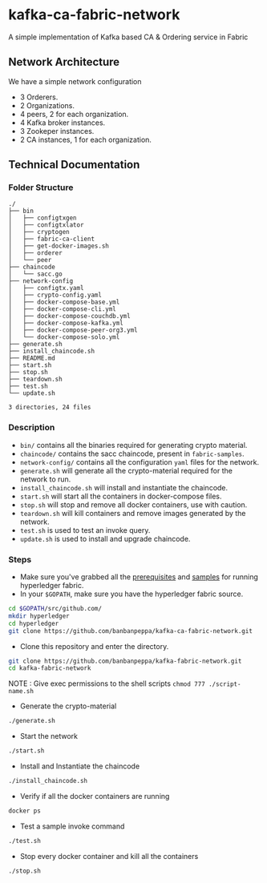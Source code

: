 # kafka-ca-fabric-network

A simple implementation of Kafka based CA & Ordering service in Fabric

## Network Architecture

We have a simple network configuration

- 3 Orderers.
- 2 Organizations.
- 4 peers, 2 for each organization.
- 4 Kafka broker instances.
- 3 Zookeper instances.
- 2 CA instances, 1 for each organization.

## Technical Documentation

### Folder Structure
```
./
├── bin
│   ├── configtxgen
│   ├── configtxlator
│   ├── cryptogen
│   ├── fabric-ca-client
│   ├── get-docker-images.sh
│   ├── orderer
│   └── peer
├── chaincode
│   └── sacc.go
├── network-config
│   ├── configtx.yaml
│   ├── crypto-config.yaml
│   ├── docker-compose-base.yml
│   ├── docker-compose-cli.yml
│   ├── docker-compose-couchdb.yml
│   ├── docker-compose-kafka.yml
│   ├── docker-compose-peer-org3.yml
│   └── docker-compose-solo.yml
├── generate.sh
├── install_chaincode.sh
├── README.md
├── start.sh
├── stop.sh
├── teardown.sh
├── test.sh
└── update.sh

3 directories, 24 files
```
### Description

- `bin/` contains all the binaries required for generating crypto material.
- `chaincode/` contains the sacc chaincode, present in `fabric-samples`.
- `network-config/` contains all the configuration `yaml` files for the network.
- `generate.sh` will generate all the crypto-material required for the network to run.
- `install_chaincode.sh` will install and instantiate the chaincode.
- `start.sh` will start all the containers in docker-compose files.
- `stop.sh` will stop and remove all docker containers, use with caution.
- `teardown.sh` will kill containers and remove images generated by the network. 
- `test.sh` is used to test an invoke query.
- `update.sh` is used to install and upgrade chaincode.

### Steps

- Make sure you've grabbed all the [prerequisites](http://hyperledger-fabric.readthedocs.io/en/release-1.1/prereqs.html) and [samples](http://hyperledger-fabric.readthedocs.io/en/release-1.1/samples.html#) for running hyperledger fabric.
- In your `$GOPATH`, make sure you have the hyperledger fabric source.
```bash
cd $GOPATH/src/github.com/
mkdir hyperledger
cd hyperledger
git clone https://github.com/banbanpeppa/kafka-ca-fabric-network.git
```
- Clone this repository and enter the directory.
```bash
git clone https://github.com/banbanpeppa/kafka-fabric-network.git
cd kafka-fabric-network
```
NOTE : Give exec permissions to the shell scripts
```chmod 777 ./script-name.sh```
- Generate the crypto-material
```bash
./generate.sh
```
- Start the network
```bash
./start.sh
```
- Install and Instantiate the chaincode
```bash
./install_chaincode.sh
```
- Verify if all the docker containers are running
```bash
docker ps 
```
- Test a sample invoke command
```bash
./test.sh
```
- Stop every docker container and kill all the containers
```bash
./stop.sh
```
